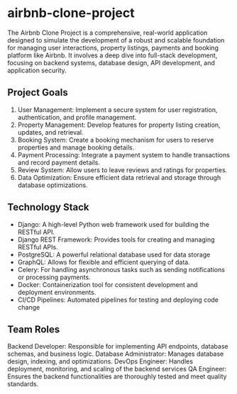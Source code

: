 # airbnb-clone-project
The Airbnb Clone Project is a comprehensive, real-world application designed to simulate the development of a robust and scalable foundation for managing user interactions, property listings, payments and booking platform like Airbnb. It involves a deep dive into full-stack development, focusing on backend systems, database design, API development, and application security.

## Project Goals
1. User Management: Implement a secure system for user registration, authentication, and profile management.
2. Property Management: Develop features for property listing creation, updates, and retrieval.
3. Booking System: Create a booking mechanism for users to reserve properties and manage booking details.
4. Payment Processing: Integrate a payment system to handle transactions and record payment details.
5. Review System: Allow users to leave reviews and ratings for properties.
6. Data Optimization: Ensure efficient data retrieval and storage through database optimizations.

##  Technology Stack 
- Django: A high-level Python web framework used for building the RESTful API.
- Django REST Framework: Provides tools for creating and managing RESTful APIs.
- PostgreSQL: A powerful relational database used for data storage
- GraphQL: Allows for flexible and efficient querying of data.
- Celery: For handling asynchronous tasks such as sending notifications or processing payments.
- Docker: Containerization tool for consistent development and deployment environments.
- CI/CD Pipelines: Automated pipelines for testing and deploying code change
  
## Team Roles 
Backend Developer: Responsible for implementing API endpoints, database schemas, and business logic.
Database Administrator: Manages database design, indexing, and optimizations.
DevOps Engineer: Handles deployment, monitoring, and scaling of the backend services
QA Engineer: Ensures the backend functionalities are thoroughly tested and meet quality standards.

